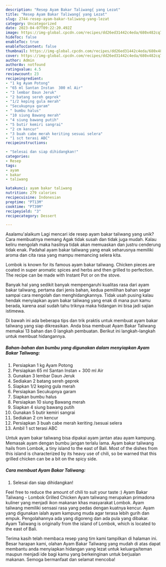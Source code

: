 ```yaml
---
description: "Resep Ayam Bakar Taliwang{ yang Lezat"
title: "Resep Ayam Bakar Taliwang{ yang Lezat"
slug: 2744-resep-ayam-bakar-taliwang-yang-lezat
category: Uncategorized
date: 2023-04-07T09:22:20.492Z
image: https://img-global.cpcdn.com/recipes/dd26ed31442c4eda/680x482cq70/ayam-bakar-taliwang-foto-resep-utama.jpg
hideToc: false
enableToc: true
enableTocContent: false
thumbnail: https://img-global.cpcdn.com/recipes/dd26ed31442c4eda/680x482cq70/ayam-bakar-taliwang-foto-resep-utama.jpg
cover: https://img-global.cpcdn.com/recipes/dd26ed31442c4eda/680x482cq70/ayam-bakar-taliwang-foto-resep-utama.jpg
author: Admin
authorAv: notfound
ratingvalue: 4.5
reviewcount: 23
recipeingredient:
- "1 kg Ayam Potong"
- "65 ml Santan Instan  300 ml Air"
- "3 lembar Daun Jeruk"
- "2 batang sereh geprek"
- "1/2 keping gula merah"
- "Secukupnya garam"
- " bumbu halus"
- "10 siung Bawang merah"
- "4 siung bawang putih"
- "5 butir kemiri sangrai"
- "2 cm kencur"
- "3 buah cabe merah keriting sesuai selera"
- "1 sct terasi ABC"
recipeinstructions:

- "Selesai dan siap dihidangkan!"
categories:
- Resep
tags:
- ayam
- bakar
- taliwang

katakunci: ayam bakar taliwang 
nutrition: 279 calories
recipecuisine: Indonesian
preptime: "PT13M"
cooktime: "PT39M"
recipeyield: "3"
recipecategory: Dessert

---
```



Asalamu'alaikum Lagi mencari ide resep ayam bakar taliwang yang unik? Cara membuatnya memang Agak tidak susah dan tidak juga mudah. Kalau keliru mengolah maka hasilnya tidak akan memuaskan dan justru cenderung tidak enak. Padahal ayam bakar taliwang yang enak seharusnya memiliki aroma dan cita rasa yang mampu memancing selera kita.


Lombok is known for its famous ayam bakar taliwang. Chicken pieces are coated in super aromatic spices and herbs and then grilled to perfection. The recipe can be made with Instant Pot or on the stove.

Banyak hal yang sedikit banyak mempengaruhi kualitas rasa dari ayam bakar taliwang, pertama dari jenis bahan, kedua pemilihan bahan segar sampai cara mengolah dan menghidangkannya. Tidak usah pusing kalau hendak menyiapkan ayam bakar taliwang yang enak di mana pun kamu berada, karena asal sudah tahu triknya maka hidangan ini bisa jadi sajian istimewa.


Di bawah ini ada beberapa tips dan trik praktis untuk membuat ayam bakar taliwang yang siap dikreasikan. Anda bisa membuat Ayam Bakar Taliwang memakai 13 bahan dan 0 langkah pembuatan. Berikut ini langkah-langkah untuk membuat hidangannya.

<!--inarticleads1-->

##### Bahan-bahan dan bumbu yang digunakan dalam menyiapkan Ayam Bakar Taliwang:

1. Persiapkan 1 kg Ayam Potong
1. Persiapkan 65 ml Santan Instan + 300 ml Air
1. Gunakan 3 lembar Daun Jeruk
1. Sediakan 2 batang sereh geprek
1. Siapkan 1/2 keping gula merah
1. Persiapkan Secukupnya garam
1. Siapkan  bumbu halus
1. Persiapkan 10 siung Bawang merah
1. Siapkan 4 siung bawang putih
1. Gunakan 5 butir kemiri sangrai
1. Sediakan 2 cm kencur
1. Persiapkan 3 buah cabe merah keriting /sesuai selera
1. Ambil 1 sct terasi ABC


Untuk ayam bakar taliwang bisa dipakai ayam jantan atau ayam kampung. Memasak ayam dengan bumbu jangan terlalu lama. Ayam bakar taliwang hails from Lombok, a tiny island to the east of Bali. Most of the dishes from this island is characterized by its heavy use of chili, so be warned that this grilled chicken can be a bit on the spicy side. 

<!--inarticleads2-->

##### Cara membuat Ayam Bakar Taliwang:


1. Selesai dan siap dihidangkan!

Feel free to reduce the amount of chili to suit your taste :) Ayam Bakar Taliwang - Lombok Grilled Chicken Ayam taliwang merupakan primadona kuliner yang menjadi ikon makanan khas masyarakat Lombok. Ayam taliwang memiliki sensasi rasa yang pedas dengan kuatnya kencur. Ayam yang digunakan ialah ayam kampung muda agar terasa lebih gurih dan empuk. Pengolahannya ada yang digoreng dan ada pula yang dibakar. Ayam Taliwang is originally from the island of Lombok, which is located to the east of Bali. 

Terima kasih telah membaca resep yang tim kami tampilkan di halaman ini. Besar harapan kami, olahan Ayam Bakar Taliwang yang mudah di atas dapat membantu anda menyiapkan hidangan yang lezat untuk keluarga/teman maupun menjadi ide bagi kamu yang berkeinginan untuk berjualan makanan. Semoga bermanfaat dan selamat mencoba!
